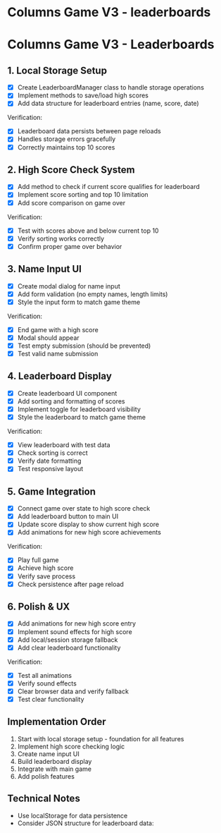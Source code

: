 # Columns Game V3 - leaderboards

# Columns Game V3 - Leaderboards

## 1. Local Storage Setup
- [x] Create LeaderboardManager class to handle storage operations
- [x] Implement methods to save/load high scores
- [x] Add data structure for leaderboard entries (name, score, date)

Verification:
- [x] Leaderboard data persists between page reloads
- [x] Handles storage errors gracefully
- [x] Correctly maintains top 10 scores

## 2. High Score Check System
- [x] Add method to check if current score qualifies for leaderboard
- [x] Implement score sorting and top 10 limitation
- [x] Add score comparison on game over

Verification:
- [x] Test with scores above and below current top 10
- [x] Verify sorting works correctly
- [x] Confirm proper game over behavior

## 3. Name Input UI
- [x] Create modal dialog for name input
- [x] Add form validation (no empty names, length limits)
- [x] Style the input form to match game theme

Verification:
- [x] End game with a high score
- [x] Modal should appear
- [x] Test empty submission (should be prevented)
- [x] Test valid name submission

## 4. Leaderboard Display
- [x] Create leaderboard UI component
- [x] Add sorting and formatting of scores
- [x] Implement toggle for leaderboard visibility
- [x] Style the leaderboard to match game theme

Verification:
- [x] View leaderboard with test data
- [x] Check sorting is correct
- [x] Verify date formatting
- [x] Test responsive layout

## 5. Game Integration
- [x] Connect game over state to high score check
- [x] Add leaderboard button to main UI
- [x] Update score display to show current high score
- [x] Add animations for new high score achievements

Verification:
- [x] Play full game
- [x] Achieve high score
- [x] Verify save process
- [x] Check persistence after page reload

## 6. Polish & UX
- [x] Add animations for new high score entry
- [x] Implement sound effects for high score
- [x] Add local/session storage fallback
- [x] Add clear leaderboard functionality

Verification:
- [x] Test all animations
- [x] Verify sound effects
- [x] Clear browser data and verify fallback
- [x] Test clear functionality

## Implementation Order
1. Start with local storage setup - foundation for all features
2. Implement high score checking logic
3. Create name input UI
4. Build leaderboard display
5. Integrate with main game
6. Add polish features

## Technical Notes
- Use localStorage for data persistence
- Consider JSON structure for leaderboard data: